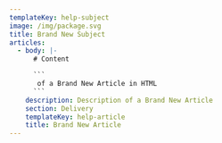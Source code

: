 ```yaml
---
templateKey: help-subject
image: /img/package.svg
title: Brand New Subject
articles:
  - body: |-
      # Content

      ```
       of a Brand New Article in HTML
      ```
    description: Description of a Brand New Article
    section: Delivery
    templateKey: help-article
    title: Brand New Article
---
```


